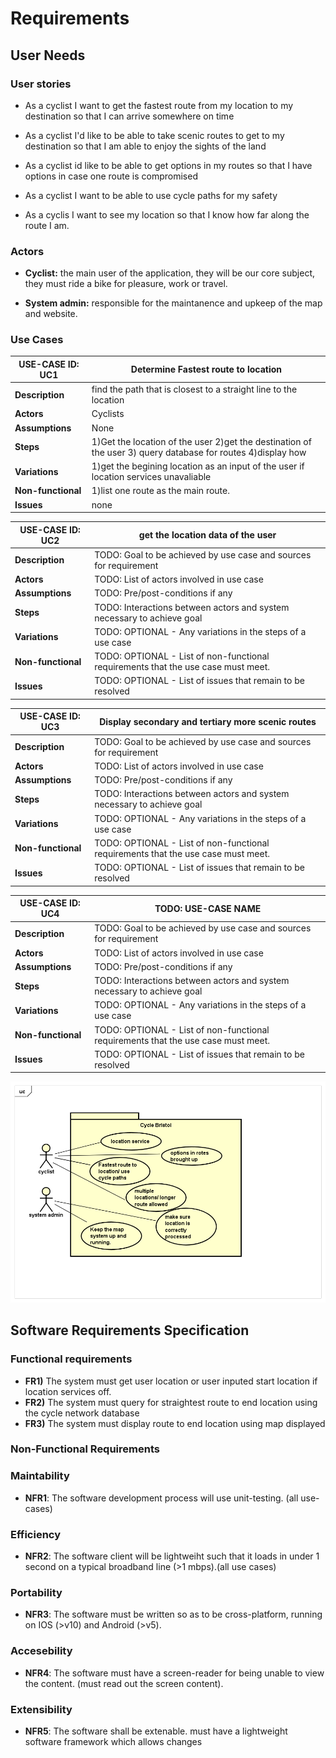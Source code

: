 # Requirements

## User Needs

### User stories
* As a cyclist I want to get the fastest route from my location to my destination so that I can arrive somewhere on time

* As a cyclist I'd like to be able to take scenic routes to get to my destination so that I am able to enjoy the sights of the land
* As a cyclist id like to be able to get options in my routes so that I have options in case one route is compromised
* As a cyclist I want to be able to use cycle paths for my safety
* As a cyclis I want to see my location so that I know how far along the route I am.

<!---TODO: Write brief user stories to explain how various actors would interact with the system to accomplish a goal.
    Express these in the form from agile development:- As a (role) I want (goal) so that (benefit).--->

### Actors
* **Cyclist:** the main user of the application, they will be our core subject, they must ride a bike for pleasure, work or travel.

* **System admin:** responsible for the maintanence and upkeep of the map and website.
<!---TODO: List and describe the actors/users for this product.--->

### Use Cases
<!---TODO: Describe each use case (one per team member).
    Give each use case a unique ID, e.g. UC1, UC2, ...
    Summarise these using the use-case template below.--->


<!---Roland---> 
| USE-CASE ID: UC1 | Determine Fastest route to location | 
| -------------------------------------- | ------------------- |
| **Description** | find the path that is closest to a straight line to the location |
| **Actors** | Cyclists |
| **Assumptions** | None</td></tr>
| **Steps** | 1)Get the location of the user 2)get the destination of the user 3) query database for routes 4)display how  |
| **Variations** | 1)get the begining location as an input of the user if location services unavaliable |
| **Non-functional** | 1)list one route as the main route. |
| **Issues** | none |
<!---Connor--->
| USE-CASE ID: UC2 | get the location data of the user | 
| -------------------------------------- | ------------------- |
| **Description** | TODO: Goal to be achieved by use case and sources for requirement |
| **Actors** | TODO: List of actors involved in use case |
| **Assumptions** | TODO: Pre/post-conditions if any</td></tr>
| **Steps** | TODO: Interactions between actors and system necessary to achieve goal |
| **Variations** | TODO: OPTIONAL - Any variations in the steps of a use case |
| **Non-functional** | TODO: OPTIONAL - List of non-functional requirements that the use case must meet. |
| **Issues** | TODO: OPTIONAL - List of issues that remain to be resolved |
<!---Michelle--->
| USE-CASE ID: UC3 | Display secondary and tertiary more scenic routes | 
| -------------------------------------- | ------------------- |
| **Description** | TODO: Goal to be achieved by use case and sources for requirement |
| **Actors** | TODO: List of actors involved in use case |
| **Assumptions** | TODO: Pre/post-conditions if any</td></tr>
| **Steps** | TODO: Interactions between actors and system necessary to achieve goal |
| **Variations** | TODO: OPTIONAL - Any variations in the steps of a use case |
| **Non-functional** | TODO: OPTIONAL - List of non-functional requirements that the use case must meet. |
| **Issues** | TODO: OPTIONAL - List of issues that remain to be resolved |
<!---Ibrahim--->
| USE-CASE ID: UC4 | TODO: USE-CASE NAME | 
| -------------------------------------- | ------------------- |
| **Description** | TODO: Goal to be achieved by use case and sources for requirement |
| **Actors** | TODO: List of actors involved in use case |
| **Assumptions** | TODO: Pre/post-conditions if any</td></tr>
| **Steps** | TODO: Interactions between actors and system necessary to achieve goal |
| **Variations** | TODO: OPTIONAL - Any variations in the steps of a use case |
| **Non-functional** | TODO: OPTIONAL - List of non-functional requirements that the use case must meet. |
| **Issues** | TODO: OPTIONAL - List of issues that remain to be resolved |

<!-- TODO: Your Use-Case diagram should include all use-cases. -->

![Insert your Use-Case Diagram Here](images/Use_case_diagram_ISD-RD.png)

## Software Requirements Specification
### Functional requirements

<!---TODO: create a list of functional requirements. 
    e.g. "The system shall ..."
    Give each functional requirement a unique ID. e.g. FR1, FR2, ...
   Indicate which UC the requirement comes from.--->
* **FR1)** The system must get user location or user inputed start location if location services off.
* **FR2)** The system must query for straightest route to end location using the cycle network database
* **FR3)** The system must display route to end location using map displayed

### Non-Functional Requirements
### Maintability
* **NFR1**: The software development process will use unit-testing. (all use-cases)
### Efficiency
* **NFR2**: The software client will be lightweiht such that it loads in under 1 second on a typical broadband line (>1 mbps).(all use cases)
### Portability
* **NFR3**: The software must be written so as to be cross-platform, running on IOS (>v10) and Android (>v5).
### Accesebility 
* **NFR4**: The software must have a screen-reader for being unable to view the content. (must read out the screen content).
### Extensibility
* **NFR5**: The software shall be extenable. must have a lightweight software framework which allows changes 
